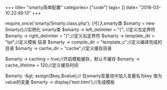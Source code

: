 +++
title= "smarty简单配置"
categories= ["code"]
tags= []
date= "2016-03-10 22:49:13"
+++

require_once('smarty/Smarty.class.php'); //引入smarty类
$smarty = new Smarty();//实例化 smarty类
$smarty -&gt; left_delimiter = "{"; //定义左定界符
$smarty -&gt; right_delimiter = "}";//定义右定界符
$smarty -&gt; template_dir = "tpl";//定义模板 目录
$smarty -&gt; compile_dir = "template_c";//定义编译完成的目录
$smarty -&gt; cache_dir = "cache";//定义缓存目录

$smarty -&gt; caching = true;//开启模板缓存，默认不缓存
$smarty -&gt; cache_lifetime = 120;//定义缓存时间

$smarty -&gt; assign($key,$value);// 在smarty变量池中加入变量名为key 值为value的变量
$smarty -&gt; display('test.html');//生成模板

